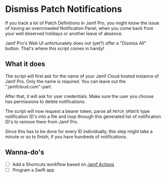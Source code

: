 # Dismiss Patch Notifications
If you track a lot of Patch Definitions in Jamf Pro, 
you might know the issue of having an overcrowded
Notification Panel, when you come back from your well
deserved holidays or another leave of absence.

Jamf Pro's Web UI unfortunately does not (yet?) offer
a "Dismiss All" button. That's where this script comes
in handy!

## What it does
The script will first ask for the name of your
Jamf Cloud hosted instance of Jamf Pro.
Only the name is required. You can leave out
the ".jamfcloud.com"-part.

After that, it will ask for user credentials.
Make sure the user you choose has permissions to
delete notifications.

The script will now request a bearer token,
parse all `PATCH_UPDATE` type notification ID's
into a file and loop through this generated list
of notification ID's to remove them from Jamf Pro.

Since this has to be done for every ID individually,
this step might take a minute or so to finish,
if you have hundreds of notifications.

## Wanna-do's
- [ ] Add a Shortcuts workflow based on [Jamf Actions](https://github.com/Jamf-Concepts/actions)
- [ ] Program a Swift app
